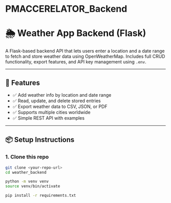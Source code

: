 # PMACCERELATOR_Backend

# 🌦️ Weather App Backend (Flask)

A Flask-based backend API that lets users enter a location and a date range to fetch and store weather data using OpenWeatherMap. Includes full CRUD functionality, export features, and API key management using `.env`.

---

## 🚀 Features

- ✅ Add weather info by location and date range  
- ✅ Read, update, and delete stored entries  
- ✅ Export weather data to CSV, JSON, or PDF  
- ✅ Supports multiple cities worldwide  
- ✅ Simple REST API with examples

---

## 📦 Setup Instructions

### 1. Clone this repo

```bash
git clone <your-repo-url>
cd weather_backend

python -m venv venv
source venv/bin/activate

pip install -r requirements.txt




